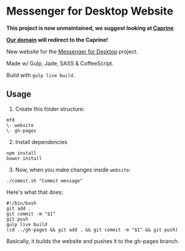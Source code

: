 # Messenger for Desktop Website

**This project is now unmaintained, we suggest looking at [Caprine](https://github.com/sindresorhus/caprine)**

**[Our domain](https://www.messengerfordesktop.org) will redirect to the Caprine!**

New website for the [Messenger for Desktop](https://github.com/Aluxian/Messenger-for-Desktop) project.

Made w/ Gulp, Jade, SASS & CoffeeScript.

Build with `gulp live build`.

## Usage

1. Create this folder structure:

  ```
  mfd
  \- website
  \- gh-pages
  ```

2. Install dependencies

  ```
  npm install
  bower install
  ```

3. Now, when you make changes inside `website`:

  ```
  ./commit.sh "Commit message"
  ```

  Here's what that does:

  ```
  #!/bin/bash
  git add .
  git commit -m "$1"
  git push
  gulp live build
  (cd ../gh-pages && git add . && git commit -m "$1" && git push)
  ```

  Basically, it builds the website and pushes it to the gh-pages branch.
